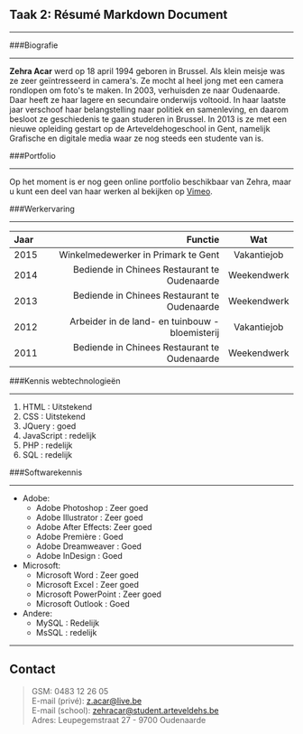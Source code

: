 Taak 2: Résumé Markdown Document
--------------------------------
***


###Biografie
***
**Zehra Acar** werd op 18 april 1994 geboren in Brussel. Als klein meisje was ze zeer geïntresseerd in camera's. Ze mocht al heel jong met een camera rondlopen om foto's te maken. In 2003, verhuisden ze naar Oudenaarde. Daar heeft ze haar lagere en secundaire onderwijs voltooid. In haar laatste jaar verschoof haar belangstelling naar politiek en samenleving, en daarom besloot ze geschiedenis te gaan studeren in Brussel. In 2013 is ze  met een nieuwe opleiding gestart op de Arteveldehogeschool in Gent, namelijk Grafische en digitale media waar ze nog steeds een studente van is.


###Portfolio
***
Op het moment is er nog geen online portfolio beschikbaar van Zehra, maar u kunt een deel van haar werken al bekijken op [Vimeo](https://vimeo.com/home/myvideos "Zehra on Vimeo").


###Werkervaring 
  ***
| Jaar      | Functie    | Wat      |
| :-------- | --------:| :-------: |
| 2015      | Winkelmedewerker in Primark te Gent | Vakantiejob  |
| 2014      | Bediende in Chinees Restaurant te Oudenaarde | Weekendwerk |
| 2013      | Bediende in Chinees Restaurant te Oudenaarde  | Weekendwerk  |
| 2012      | Arbeider in de land- en tuinbouw - bloemisterij |  Vakantiejob  |
| 2011      | Bediende in Chinees Restaurant te Oudenaarde  | Weekendwerk   |


###Kennis webtechnologieën
***

1. HTML    :	Uitstekend
2. CSS	:	Uitstekend
3. JQuery	:	goed
4. JavaScript    :	redelijk
5. PHP	: redelijk
6. SQL	:	redelijk


###Softwarekennis
***
* Adobe:    
    * Adobe Photoshop    :	Zeer goed  
    * Adobe Illustrator	 :	Zeer goed
    * Adobe After Effects:  Zeer goed
    * Adobe Première    :	Goed  
    * Adobe Dreamweaver	:	Goed  
    * Adobe InDesign	:	Goed  
* Microsoft:  
    * Microsoft Word	:	Zeer goed  
    * Microsoft Excel	:	Zeer goed  
    * Microsoft PowerPoint	: Zeer	goed  
    * Microsoft Outlook	:	Goed  
* Andere:
    * MySQL	:	Redelijk  
    * MsSQL	:	redelijk  


***

Contact  
-------------------------

> GSM: 0483 12 26 05  
E-mail (privé): z.acar@live.be  
E-mail (school): zehracar@student.arteveldehs.be  
Adres: Leupegemstraat 27 - 9700 Oudenaarde

